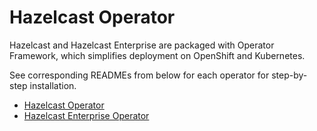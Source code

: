 # Hazelcast Operator

Hazelcast and Hazelcast Enterprise are packaged with Operator Framework, which simplifies deployment on OpenShift and Kubernetes.

See corresponding READMEs from below for each operator for step-by-step installation.

- [Hazelcast Operator](hazelcast-operator/README.md)
- [Hazelcast Enterprise Operator](hazelcast-enterprise-operator/README.md)